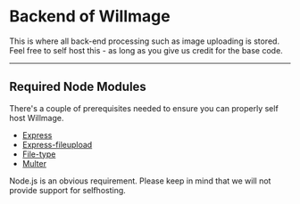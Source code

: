 # Backend of Willmage
This is where all back-end processing such as image uploading is stored. Feel free to self host this - as long as you give us credit for the base code.
________
## Required Node Modules
There's a couple of prerequisites needed to ensure you can properly self host Willmage.
- [Express](https://npmjs.com/express)
- [Express-fileupload](https://npmjs.com/express-fileupload)
- [File-type](https://npmjs.com/file-type)
- [Multer](https://npmjs.com/multer)

Node.js is an obvious requirement. Please keep in mind that we will not provide support for selfhosting.
